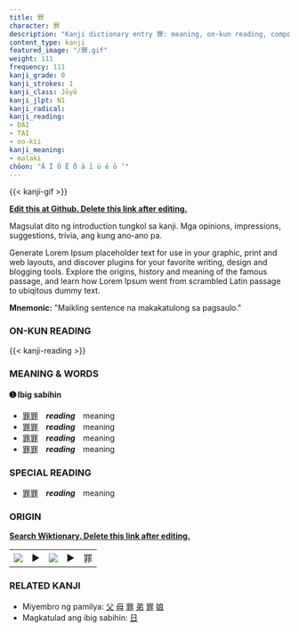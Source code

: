 ```yaml
---
title: 罪
character: 罪
description: "Kanji dictionary entry 罪: meaning, on-kun reading, compounds, origin, related kanji"
content_type: kanji
featured_image: "/罪.gif"
weight: 111
frequency: 111
kanji_grade: 0
kanji_strokes: 1
kanji_class: Jōyō
kanji_jlpt: N1
kanji_radical: 
kanji_reading: 
- DAI
- TAI
- oo-kii
kanji_meaning:
- malaki
chōon: "Ā Ī Ū Ē Ō ā ī ū ē ō ’"
---
```

[//]: # (Don't edit the line below. Kanji animated GIF code is automatically generated.)
{{< kanji-gif >}}

[//]: # (Edit below this line.)

**[Edit this at Github. Delete this link after editing.](https://github.com/tim0g/tim/tree/main/content/kanji/罪/index.md)**

Magsulat dito ng introduction tungkol sa kanji. Mga opinions, impressions, suggestions, trivia, ang kung ano-ano pa.

Generate Lorem Ipsum placeholder text for use in your graphic, print and web layouts, and discover plugins for your favorite writing, design and blogging tools. Explore the origins, history and meaning of the famous passage, and learn how Lorem Ipsum went from scrambled Latin passage to ubiqitous dummy text.
 
**Mnemonic:** "Maikling sentence na makakatulong sa pagsaulo."

### ON-KUN READING

[//]: # (Don't edit the line below. ON-KUN READING code is automatically generated.)
{{< kanji-reading >}}

### MEANING & WORDS

#### ➊ **Ibig sabihin**
  - [罪](../罪)[罪](../罪)　***reading***　meaning
  - [罪](../罪)[罪](../罪)　***reading***　meaning
  - [罪](../罪)[罪](../罪)　***reading***　meaning
  - [罪](../罪)[罪](../罪)　***reading***　meaning

### SPECIAL READING
  - [罪](../罪)[罪](../罪)　***reading***　meaning

### ORIGIN

**[Search Wiktionary. Delete this link after editing.](https://wiktionary.org/wiki/罪)**
<table class="kanji-table"><tr><td>
<img src="60px-罪-bronze.svg.png">
</td><td>▶</td><td>
<img src="60px-罪-oracle.svg.png">
</td><td>▶</td>
<td class="kanji-origin">罪</td>
</tr></table>

### RELATED KANJI
- Miyembro ng pamilya: [父](../父) [母](../母) [罪](../罪) [弟](../弟) [罪](../罪) [娘](../娘)
- Magkatulad ang ibig sabihin: [日](../日)
